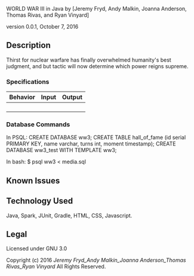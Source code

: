 WORLD WAR III in Java
by [Jeremy Fryd, Andy Malkin, Joanna Anderson, Thomas Rivas, and Ryan Vinyard]

version 0.0.1, October 7, 2016

## Description
Thirst for nuclear warfare has finally overwhelmed humanity's best judgment, and but tactic will now determine which power reigns supreme.

### Specifications

| Behavior                   | Input              | Output             |
|----------------------------|--------------------|--------------------|
|            |            |            |
|          |        |           |
|          |            |            |
|          |            |


### Database Commands

In PSQL:
CREATE DATABASE ww3;
CREATE TABLE hall_of_fame (id serial PRIMARY KEY, name varchar, turns int, moment timestamp);
CREATE DATABASE ww3_test WITH TEMPLATE ww3;

In bash:
$ psql ww3 < media.sql

## Known Issues


## Technology Used
Java, Spark, JUnit, Gradle, HTML, CSS, Javascript.

## Legal
Licensed under GNU 3.0

Copyright (c) 2016 _Jeremy Fryd_Andy Malkin_Joanna Anderson_Thomas Rivas_Ryan Vinyard_ All Rights Reserved.
